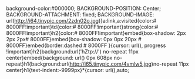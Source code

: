 
background-color:#000000; BACKGROUND-POSITION: Center; BACKGROUND-ATTACHMENT: fixed; BACKGROUND-IMAGE: url(http://i64.tinypic.com/2zdn02o.jpg)}a:link,a:visited{color:# 8000FF!important}td{color:# 8000FF!important}strong{color:# 8000FF!important}h2{color:# 8000FF!important}embed{box-shadow: 2px 2px 2px# 8000FF}embed{box-shadow: 0px 0px 20px # 8000FF}embed{border:dashed # 8000FF }{cursor: url(), progress !important}h2{background:url('hZtp://') no-repeat 11px center}embed{background: url() 0px 608px no-repeat}h1{background:url(http://i65.tinypic.com/4vmlw5.jpg)no-repeat 11px center}h1{text-indent:-9999px}*{cursor: url(),auto;
